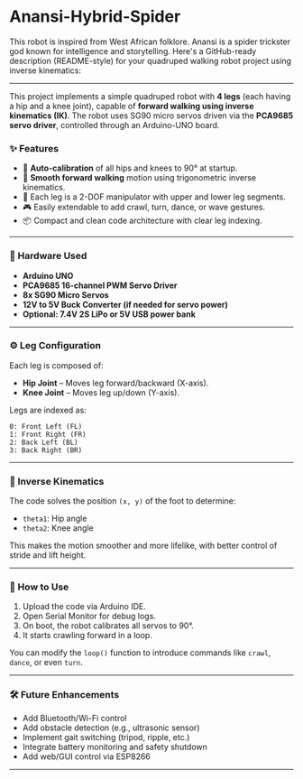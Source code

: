 # Anansi-Hybrid-Spider
This robot is inspired from West African folklore. Anansi is a spider trickster god known for intelligence and storytelling. 
Here's a GitHub-ready description (README-style) for your quadruped walking robot project using inverse kinematics:

---
This project implements a simple quadruped robot with **4 legs** (each having a hip and a knee joint), capable of **forward walking using inverse kinematics (IK)**. The robot uses SG90 micro servos driven via the **PCA9685 servo driver**, controlled through an Arduino-UNO board.

### ✨ Features

* 🔧 **Auto-calibration** of all hips and knees to 90° at startup.
* 🤖 **Smooth forward walking** motion using trigonometric inverse kinematics.
* 🦿 Each leg is a 2-DOF manipulator with upper and lower leg segments.
* 🎮 Easily extendable to add crawl, turn, dance, or wave gestures.
* 📦 Compact and clean code architecture with clear leg indexing.

---

### 🧠 Hardware Used

* **Arduino UNO**
* **PCA9685 16-channel PWM Servo Driver**
* **8x SG90 Micro Servos**
* **12V to 5V Buck Converter (if needed for servo power)**
* **Optional: 7.4V 2S LiPo or 5V USB power bank**

---

### ⚙️ Leg Configuration

Each leg is composed of:

* **Hip Joint** – Moves leg forward/backward (X-axis).
* **Knee Joint** – Moves leg up/down (Y-axis).

Legs are indexed as:

```
0: Front Left (FL)
1: Front Right (FR)
2: Back Left (BL)
3: Back Right (BR)
```

---

### 📐 Inverse Kinematics

The code solves the position `(x, y)` of the foot to determine:

* `theta1`: Hip angle
* `theta2`: Knee angle

This makes the motion smoother and more lifelike, with better control of stride and lift height.

---

### 🔌 How to Use

1. Upload the code via Arduino IDE.
2. Open Serial Monitor for debug logs.
3. On boot, the robot calibrates all servos to 90°.
4. It starts crawling forward in a loop.

You can modify the `loop()` function to introduce commands like `crawl`, `dance`, or even `turn`.

---

### 🛠️ Future Enhancements

* Add Bluetooth/Wi-Fi control
* Add obstacle detection (e.g., ultrasonic sensor)
* Implement gait switching (tripod, ripple, etc.)
* Integrate battery monitoring and safety shutdown
* Add web/GUI control via ESP8266

---
